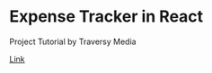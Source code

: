 # Expense Tracker in React

Project Tutorial by Traversy Media


[Link](https://youtu.be/XuFDcZABiDQ)
